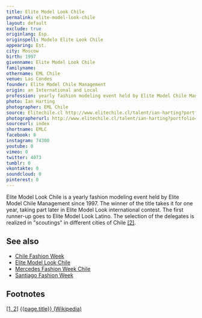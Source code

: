 ```yaml
---
title: Elite Model Look Chile
permalink: elite-model-look-chile
layout: default
exclude: true
originlang: Esp.
originspell: Modelo Elite Look Chile
appearing: Est.
city: Moscow
birth: 1997
givenname: Elite Model Look Chile
familyname:
othername: EML Chile
venue: Las Condes
founder: Elite Model Chile Management
origin: an International and Local
profession: yearly fashion modeling event held by Elite Model Chile Management
photo: Ian Harting
photographer: EML Chile
source: Elitechile.cl http://www.elitechile.cl/talent/ian-harting?portfolio=Mainboard%20Men&
photographerurl: http://www.elitechile.cl/talent/ian-harting?portfolio=Mainboard%20Men&
sourceurl: index
shortname: EMLC
facebook: 0
instagram: 74300
youtube: 0
vimeo: 0
twitter: 4073
tumblr: 0
vkontakte: 0
soundcloud: 0
pinterest: 0
---
```


Elite Model Look Chile is a yearly fashion modeling event held by Elite Model Chile Management since 1997. The winner of the title takes it for one year, taking part later in Elite Model Look international contest. The first runner-up goes to Elite Model Look Latino. The selection of the delegates is realized in "scoutings" in different cities of Chile <span id="a2">[\[2\]](#f2)</span>.

## See also

+ [Chile Fashion Week](chile-fashion-week)
+ [Elite Model Look Chile](elite-model-look-chile)
+ [Mercedes Fashion Week Chile](mercedes-fashion-week-chile)
+ [Santiago Fashion Week](santiago-fashion-week)

## Footnotes

[[1, 2]](#a1) <span id="f1"></span> [{{page.title}} (Wikipedia)](index)
